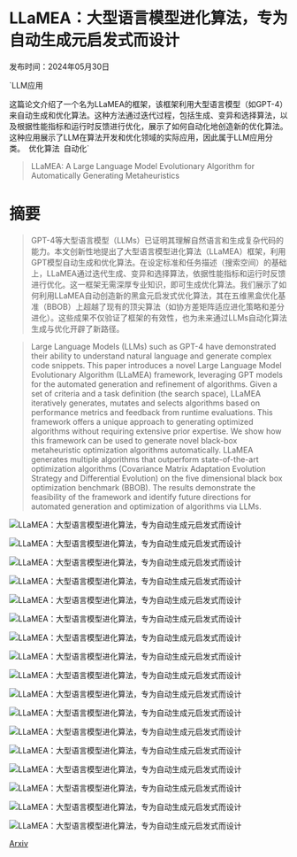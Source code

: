 # LLaMEA：大型语言模型进化算法，专为自动生成元启发式而设计

发布时间：2024年05月30日

`LLM应用

这篇论文介绍了一个名为LLaMEA的框架，该框架利用大型语言模型（如GPT-4）来自动生成和优化算法。这种方法通过迭代过程，包括生成、变异和选择算法，以及根据性能指标和运行时反馈进行优化，展示了如何自动化地创造新的优化算法。这种应用展示了LLM在算法开发和优化领域的实际应用，因此属于LLM应用分类。` `优化算法` `自动化`

> LLaMEA: A Large Language Model Evolutionary Algorithm for Automatically Generating Metaheuristics

# 摘要

> GPT-4等大型语言模型（LLMs）已证明其理解自然语言和生成复杂代码的能力。本文创新性地提出了大型语言模型进化算法（LLaMEA）框架，利用GPT模型自动生成和优化算法。在设定标准和任务描述（搜索空间）的基础上，LLaMEA通过迭代生成、变异和选择算法，依据性能指标和运行时反馈进行优化。这一框架无需深厚专业知识，即可生成优化算法。我们展示了如何利用LLaMEA自动创造新的黑盒元启发式优化算法，其在五维黑盒优化基准（BBOB）上超越了现有的顶尖算法（如协方差矩阵适应进化策略和差分进化）。这些成果不仅验证了框架的有效性，也为未来通过LLMs自动化算法生成与优化开辟了新路径。

> Large Language Models (LLMs) such as GPT-4 have demonstrated their ability to understand natural language and generate complex code snippets. This paper introduces a novel Large Language Model Evolutionary Algorithm (LLaMEA) framework, leveraging GPT models for the automated generation and refinement of algorithms. Given a set of criteria and a task definition (the search space), LLaMEA iteratively generates, mutates and selects algorithms based on performance metrics and feedback from runtime evaluations. This framework offers a unique approach to generating optimized algorithms without requiring extensive prior expertise. We show how this framework can be used to generate novel black-box metaheuristic optimization algorithms automatically. LLaMEA generates multiple algorithms that outperform state-of-the-art optimization algorithms (Covariance Matrix Adaptation Evolution Strategy and Differential Evolution) on the five dimensional black box optimization benchmark (BBOB). The results demonstrate the feasibility of the framework and identify future directions for automated generation and optimization of algorithms via LLMs.

![LLaMEA：大型语言模型进化算法，专为自动生成元启发式而设计](../../../paper_images/2405.20132/x1.png)

![LLaMEA：大型语言模型进化算法，专为自动生成元启发式而设计](../../../paper_images/2405.20132/x2.png)

![LLaMEA：大型语言模型进化算法，专为自动生成元启发式而设计](../../../paper_images/2405.20132/x3.png)

![LLaMEA：大型语言模型进化算法，专为自动生成元启发式而设计](../../../paper_images/2405.20132/x4.png)

![LLaMEA：大型语言模型进化算法，专为自动生成元启发式而设计](../../../paper_images/2405.20132/x5.png)

![LLaMEA：大型语言模型进化算法，专为自动生成元启发式而设计](../../../paper_images/2405.20132/x6.png)

![LLaMEA：大型语言模型进化算法，专为自动生成元启发式而设计](../../../paper_images/2405.20132/x7.png)

![LLaMEA：大型语言模型进化算法，专为自动生成元启发式而设计](../../../paper_images/2405.20132/x8.png)

![LLaMEA：大型语言模型进化算法，专为自动生成元启发式而设计](../../../paper_images/2405.20132/x9.png)

![LLaMEA：大型语言模型进化算法，专为自动生成元启发式而设计](../../../paper_images/2405.20132/x10.png)

![LLaMEA：大型语言模型进化算法，专为自动生成元启发式而设计](../../../paper_images/2405.20132/x11.png)

![LLaMEA：大型语言模型进化算法，专为自动生成元启发式而设计](../../../paper_images/2405.20132/x12.png)

![LLaMEA：大型语言模型进化算法，专为自动生成元启发式而设计](../../../paper_images/2405.20132/x13.png)

![LLaMEA：大型语言模型进化算法，专为自动生成元启发式而设计](../../../paper_images/2405.20132/x14.png)

![LLaMEA：大型语言模型进化算法，专为自动生成元启发式而设计](../../../paper_images/2405.20132/x15.png)

![LLaMEA：大型语言模型进化算法，专为自动生成元启发式而设计](../../../paper_images/2405.20132/x16.png)

![LLaMEA：大型语言模型进化算法，专为自动生成元启发式而设计](../../../paper_images/2405.20132/x17.png)

[Arxiv](https://arxiv.org/abs/2405.20132)